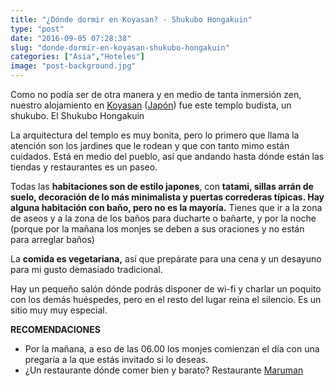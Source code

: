 ```yaml
---
title: "¿Dónde dormir en Koyasan? - Shukubo Hongakuin"
type: "post"
date: "2016-09-05 07:28:38"
slug: "donde-dormir-en-koyasan-shukubo-hongakuin"
categories: ["Asia","Hoteles"]
image: "post-background.jpg"
---
```


Como no podía ser de otra manera y en medio de tanta inmersión zen, nuestro alojamiento en [Koyasan](http://www.missviajes.com/koyasan-y-el-cementerio-okuno-in/) ([Japón](http://www.missviajes.com/la-ruta-kumano-perdida-en-japon/)) fue este templo budista, un shukubo. El Shukubo Hongakuin

La arquitectura del templo es muy bonita, pero lo primero que llama la atención son los jardines que le rodean y que con tanto mimo están cuidados. Está en medio del pueblo, así que andando hasta dónde están las tiendas y restaurantes es un paseo.



  
  
Todas las **habitaciones son de estilo japones**, con **tatami, sillas arrán de suelo, decoración de lo más minimalista y puertas correderas típicas. Hay alguna habitación con baño, pero no es la mayoría.** Tienes que ir a la zona de aseos y a la zona de los baños para ducharte o bañarte, y por la noche (porque por la mañana los monjes se deben a sus oraciones y no están para arreglar baños)  
  




La **comida es vegetariana,** así que prepárate para una cena y un desayuno para mi gusto demasiado tradicional.

Hay un pequeño salón dónde podrás disponer de wi-fi y charlar un poquito con los demás huéspedes, pero en el resto del lugar reina el silencio. Es un sitio muy muy especial.



**RECOMENDACIONES** 

- Por la mañana, a eso de las 06.00 los monjes comienzan el día con una pregaría a la que estás invitado si lo deseas.
- ¿Un restaurante dónde comer bien y barato? Restaurante [Maruman](https://www.tripadvisor.es/ShowUserReviews-g1121341-d7360931-r245248512-Maruman-Koya_cho_Ito_gun_Wakayama_Prefecture_Kinki.html)